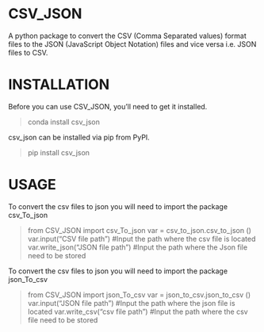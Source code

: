 # CSV_JSON

A python package to convert the CSV (Comma Separated values) format files to the JSON (JavaScript
Object Notation) files and vice versa i.e. JSON files to CSV.

# INSTALLATION

Before you can use CSV_JSON, you’ll need to get it installed.

>conda install csv_json

csv_json can be installed via pip from PyPI.

>pip install csv_json

# USAGE

To convert the csv files to json you will need to import the package csv_To_json

>from CSV_JSON import csv_To_json
>var = csv_to_json.csv_to_json ()
>var.input(“CSV file path”) #Input the path where the csv file is located
>var.write_json(“JSON file path”) #Input the path where the Json file need to be stored

To convert the csv files to json you will need to import the package json_To_csv

>from CSV_JSON import json_To_csv
>var = json_to_csv.json_to_csv ()
>var.input(“JSON file path”) #Input the path where the json file is located
>var.write_csv(“csv file path”) #Input the path where the csv file need to be stored

